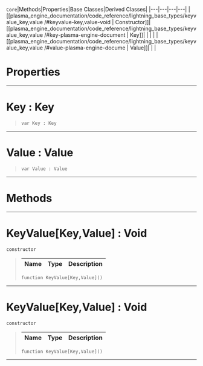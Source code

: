  `Core`|Methods|Properties|Base Classes|Derived Classes|
|---|---|---|---|
|[[plasma_engine_documentation/code_reference/lightning_base_types/keyvalue_key,value /#keyvalue-key,value-void | Constructor]]|[[plasma_engine_documentation/code_reference/lightning_base_types/keyvalue_key,value /#key-plasma-engine-document | Key]]| | |
| |[[plasma_engine_documentation/code_reference/lightning_base_types/keyvalue_key,value /#value-plasma-engine-docume | Value]]| | |


 #  Properties


---  
 #  Key : Key

> 
> ``` lang=cpp, name=Lightning
> var Key : Key


---  
 #  Value : Value

> 
> ``` lang=cpp, name=Lightning
> var Value : Value


---  
 #  Methods


---  
 #  KeyValue[Key,Value] : Void

 `constructor`

> 
> |Name|Type|Description|
> |---|---|---|
> ``` lang=cpp, name=Lightning
> function KeyValue[Key,Value]()
> ``` 


---  
 #  KeyValue[Key,Value] : Void

 `constructor`

> 
> |Name|Type|Description|
> |---|---|---|
> ``` lang=cpp, name=Lightning
> function KeyValue[Key,Value]()
> ``` 


---  
 

 
